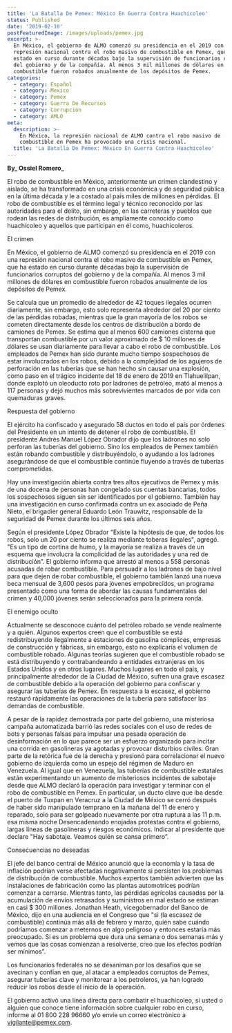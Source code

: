 ```yaml
---
title: 'La Batalla De Pemex: México En Guerra Contra Huachicoleo'
status: Published
date: '2019-02-10'
postFeaturedImage: /images/uploads/pemex.jpg
excerpt: >-
  En México, el gobierno de ALMO comenzó su presidencia en el 2019 con una
  represión nacional contra el robo masivo de combustible en Pemex, que ha
  estado en curso durante décadas bajo la supervisión de funcionarios corruptos
  del gobierno y de la compañía. Al menos 3 mil millones de dólares en
  combustible fueron robados anualmente de los depósitos de Pemex.
categories:
  - category: Español
  - category: Mexico
  - category: Pemex
  - category: Guerra De Recursos
  - category: Corrupción
  - category: AMLO
meta:
  description: >-
    En México, la represión nacional de ALMO contra el robo masivo de
    combustible en Pemex ha provocado una crisis nacional.
  title: 'La Batalla De Pemex: México En Guerra Contra Huachicoleo'
---
```

**By_ Ossiel Romero_**

El robo de combustible en México, anteriormente un crimen clandestino y aislado, se ha transformado en una crisis económica y de seguridad pública en la última década y le a costado al país miles de millones en pérdidas. El robo de combustible es el término legal y técnico reconocido por las autoridades para el delito, sin embargo, en las carreteras y pueblos que rodean las redes de distribución, es ampliamente conocido como huachicoleo y aquellos que participan en él como, huachicoleros.

El crimen

En México, el gobierno de ALMO comenzó su presidencia en el 2019 con una represión nacional contra el robo masivo de combustible en Pemex, que ha estado en curso durante décadas bajo la supervisión de funcionarios corruptos del gobierno y de la compañía. Al menos 3 mil millones de dólares en combustible fueron robados anualmente de los depósitos de Pemex.

Se calcula que un promedio de alrededor de 42 toques ilegales ocurren diariamente, sin embargo, esto solo representa alrededor del 20 por ciento de las pérdidas robadas, mientras que la gran mayoría de los robos se cometen directamente desde los centros de distribución a bordo de camiones de Pemex. Se estima que al menos 600 camiones cisterna que transportan combustible por un valor aproximado de $ 10 millones de dólares se usan diariamente para llevar a cabo el robo de combustible. Los empleados de Pemex han sido durante mucho tiempo sospechosos de estar involucrados en los robos, debido a la complejidad de los agujeros de perforación en las tuberías que se han hecho sin causar una explosión, como paso en el trágico incidente del 18 de enero de 2019 en Tlahuelilpan, donde explotó un oleoducto roto por ladrones de petróleo, mató al menos a 117 personas y dejó muchos más sobrevivientes marcados de por vida con quemaduras graves.

Respuesta del gobierno

El ejército ha confiscado y asegurado 58 ductos en todo el país por órdenes del Presidente en un intento de detener el robo de combustible. El presidente Andrés Manuel López Obrador dijo que los ladrones no solo perforan las tuberías del gobierno. Sino los empleados de Pemex también están robando combustible y distribuyéndolo, o ayudando a los ladrones asegurándose de que el combustible continúe fluyendo a través de tuberías comprometidas.

Hay una investigación abierta contra tres altos ejecutivos de Pemex y más de una docena de personas han congelado sus cuentas bancarias, todos los sospechosos siguen sin ser identificados por el gobierno. También hay una investigación en curso confirmada contra un ex asociado de Peña Nieto, el brigadier general Eduardo León Trauwitz, responsable de la seguridad de Pemex durante los últimos seis años.

Según el presidente López Obrador "Existe la hipótesis de que, de todos los robos, solo un 20 por ciento se realiza mediante toberas ilegales", agregó. "Es un tipo de cortina de humo, y la mayoría se realiza a través de un esquema que involucra la complicidad de las autoridades y una red de distribución”. El gobierno informa que arrestó al menos a 558 personas acusadas de robar combustible. Para persuadir a los ladrones de bajo nivel para que dejen de robar combustible, el gobierno también lanzó una nueva beca mensual de 3,600 pesos para jóvenes empobrecidos, un programa presentado como una forma de abordar las causas fundamentales del crimen y 40,000 jóvenes serán seleccionados para la primera ronda.

El enemigo oculto

Actualmente se desconoce cuánto del petróleo robado se vende realmente y a quién. Algunos expertos creen que el combustible se está redistribuyendo ilegalmente a estaciones de gasolina cómplices, empresas de construcción y fábricas, sin embargo, esto no explicaría el volumen de combustible robado. Algunas teorías sugieren que el combustible robado se está distribuyendo y contrabandeando a entidades extranjeras en los Estados Unidos y en otros lugares. Muchos lugares en todo el país, y principalmente alrededor de la Ciudad de México, sufren una grave escasez de combustible debido a la operación del gobierno para confiscar y asegurar las tuberías de Pemex. En respuesta a la escasez, el gobierno restauró rápidamente las operaciones de la tubería para satisfacer las demandas de combustible.

A pesar de la rapidez demostrada por parte del gobierno, una misteriosa campaña automatizada barrió las redes sociales con el uso de redes de bots y personas falsas para impulsar una pesada operación de desinformación en lo que parece ser un esfuerzo organizado para incitar una corrida en gasolineras ya agotadas y provocar disturbios civiles. Gran parte de la retórica fue de la derecha y presionó para correlacionar el nuevo gobierno de izquierda como un espejo del régimen de Maduro en Venezuela. Al igual que en Venezuela, las tuberías de combustible estatales están experimentando un aumento de misteriosos incidentes de sabotaje desde que ALMO declaró la operación para investigar y terminar con el robo de combustible en Pemex. En particular, un ducto clave que iba desde el puerto de Tuxpan en Veracruz a la Ciudad de México se cerró después de haber sido manipulado temprano en la mañana del 11 de enero y reparado, solo para ser golpeado nuevamente por otra ruptura a las 11 p.m. esa misma noche Desencadenando enojadas protestas contra el gobierno, largas líneas de gasolineras y riesgos económicos. Indicar al presidente que declare "Hay sabotaje. Veamos quién se cansa primero”.

Consecuencias no deseadas

El jefe del banco central de México anunció que la economía y la tasa de inflación podrían verse afectadas negativamente si persisten los problemas de distribución de combustible. Muchos expertos también advierten que las instalaciones de fabricación como las plantas automotrices podrían comenzar a cerrarse. Mientras tanto, las pérdidas agrícolas causadas por la acumulación de envíos retrasados y suministros en mal estado se estiman en casi $ 300 millones. Jonathan Heath, vicegobernador del Banco de México, dijo en una audiencia en el Congreso que "si (la escasez de combustible) continúa más allá de febrero y marzo, quién sabe cuándo podríamos comenzar a meternos en algo peligroso y entonces estaría más preocupado. Si es un problema que dura una semana o dos semanas más y vemos que las cosas comienzan a resolverse, creo que los efectos podrían ser mínimos”.

Los funcionarios federales no se desaniman por los desafíos que se avecinan y confían en que, al atacar a empleados corruptos de Pemex, asegurar tuberías clave y monitorear a los petroleros, ya han logrado reducir los robos desde el inicio de la operación.

El gobierno activó una línea directa para combatir el huachicoleo, si usted o alguien que conoce tiene información sobre cualquier robo en curso, informe al 01 800 228 96660 y/o envíe un correo electrónico a vigilante@pemex.com.
